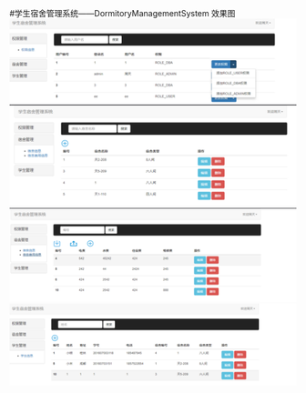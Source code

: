 #学生宿舍管理系统——DormitoryManagementSystem
效果图
![image](https://github.com/changbaibai/spring-boot/blob/master/DormitoryManagementSystem/doc/1.png)
![image](https://github.com/changbaibai/spring-boot/blob/master/DormitoryManagementSystem/doc/2.png)
![image](https://github.com/changbaibai/spring-boot/blob/master/DormitoryManagementSystem/doc/3.png)
![image](https://github.com/changbaibai/spring-boot/blob/master/DormitoryManagementSystem/doc/4.png)


